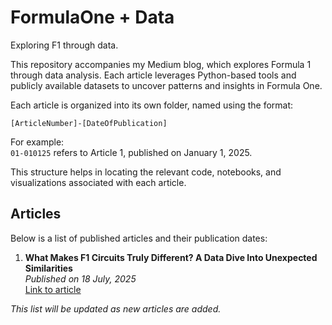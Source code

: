 # FormulaOne + Data
Exploring F1 through data.

This repository accompanies my Medium blog, which explores Formula 1 through data analysis. Each article leverages Python-based tools and publicly available datasets to uncover patterns and insights in Formula One.

Each article is organized into its own folder, named using the format:

`[ArticleNumber]-[DateOfPublication]`

For example:  
`01-010125` refers to Article 1, published on January 1, 2025.

This structure helps in locating the relevant code, notebooks, and visualizations associated with each article.

## Articles

Below is a list of published articles and their publication dates:

1. **What Makes F1 Circuits Truly Different? A Data Dive Into Unexpected Similarities**  
   *Published on 18 July, 2025*  
   [Link to article](#)

*This list will be updated as new articles are added.*
